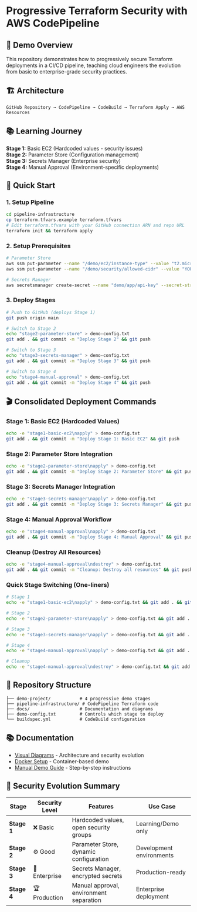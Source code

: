 # Progressive Terraform Security with AWS CodePipeline

## 🎯 Demo Overview
This repository demonstrates how to progressively secure Terraform deployments in a CI/CD pipeline, teaching cloud engineers the evolution from basic to enterprise-grade security practices.

## 🏗️ Architecture
```
GitHub Repository → CodePipeline → CodeBuild → Terraform Apply → AWS Resources
```

## 📚 Learning Journey

**Stage 1:** Basic EC2 (Hardcoded values - security issues)  
**Stage 2:** Parameter Store (Configuration management)  
**Stage 3:** Secrets Manager (Enterprise security)  
**Stage 4:** Manual Approval (Environment-specific deployments)

## 🚀 Quick Start

### 1. Setup Pipeline
```bash
cd pipeline-infrastructure
cp terraform.tfvars.example terraform.tfvars
# Edit terraform.tfvars with your GitHub connection ARN and repo URL
terraform init && terraform apply
```

### 2. Setup Prerequisites
```bash
# Parameter Store
aws ssm put-parameter --name "/demo/ec2/instance-type" --value "t2.micro" --type "String"
aws ssm put-parameter --name "/demo/security/allowed-cidr" --value "YOUR_IP/32" --type "String"

# Secrets Manager
aws secretsmanager create-secret --name "demo/app/api-key" --secret-string '{"api_key":"test123","service_url":"https://api.example.com"}'
```

### 3. Deploy Stages
```bash
# Push to GitHub (deploys Stage 1)
git push origin main

# Switch to Stage 2
echo "stage2-parameter-store" > demo-config.txt
git add . && git commit -m "Deploy Stage 2" && git push

# Switch to Stage 3
echo "stage3-secrets-manager" > demo-config.txt
git add . && git commit -m "Deploy Stage 3" && git push

# Switch to Stage 4
echo "stage4-manual-approval" > demo-config.txt
git add . && git commit -m "Deploy Stage 4" && git push
```

## 🎬 Consolidated Deployment Commands

### Stage 1: Basic EC2 (Hardcoded Values)
```bash
echo -e "stage1-basic-ec2\napply" > demo-config.txt
git add . && git commit -m "Deploy Stage 1: Basic EC2" && git push
```

### Stage 2: Parameter Store Integration
```bash
echo -e "stage2-parameter-store\napply" > demo-config.txt
git add . && git commit -m "Deploy Stage 2: Parameter Store" && git push
```

### Stage 3: Secrets Manager Integration
```bash
echo -e "stage3-secrets-manager\napply" > demo-config.txt
git add . && git commit -m "Deploy Stage 3: Secrets Manager" && git push
```

### Stage 4: Manual Approval Workflow
```bash
echo -e "stage4-manual-approval\napply" > demo-config.txt
git add . && git commit -m "Deploy Stage 4: Manual Approval" && git push
```

### Cleanup (Destroy All Resources)
```bash
echo -e "stage4-manual-approval\ndestroy" > demo-config.txt
git add . && git commit -m "Cleanup: Destroy all resources" && git push
```

### Quick Stage Switching (One-liners)
```bash
# Stage 1
echo -e "stage1-basic-ec2\napply" > demo-config.txt && git add . && git commit -m "Stage 1" && git push

# Stage 2
echo -e "stage2-parameter-store\napply" > demo-config.txt && git add . && git commit -m "Stage 2" && git push

# Stage 3
echo -e "stage3-secrets-manager\napply" > demo-config.txt && git add . && git commit -m "Stage 3" && git push

# Stage 4
echo -e "stage4-manual-approval\napply" > demo-config.txt && git add . && git commit -m "Stage 4" && git push

# Cleanup
echo -e "stage4-manual-approval\ndestroy" > demo-config.txt && git add . && git commit -m "Cleanup" && git push
```

## 📁 Repository Structure
```
├── demo-project/           # 4 progressive demo stages
├── pipeline-infrastructure/ # CodePipeline Terraform code
├── docs/                   # Documentation and diagrams
├── demo-config.txt         # Controls which stage to deploy
└── buildspec.yml           # CodeBuild configuration
```

## 📚 Documentation
- [Visual Diagrams](docs/diagrams.md) - Architecture and security evolution
- [Docker Setup](docs/DOCKER-SETUP.md) - Container-based demo
- [Manual Demo Guide](docs/MANUAL-DEMO.md) - Step-by-step instructions

## 🔐 Security Evolution Summary

| Stage | Security Level | Features | Use Case |
|-------|---------------|----------|----------|
| **Stage 1** | ❌ Basic | Hardcoded values, open security groups | Learning/Demo only |
| **Stage 2** | ⚙️ Good | Parameter Store, dynamic configuration | Development environments |
| **Stage 3** | 🔐 Enterprise | Secrets Manager, encrypted secrets | Production-ready |
| **Stage 4** | 🏆 Production | Manual approval, environment separation | Enterprise deployment |
